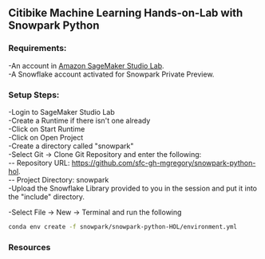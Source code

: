 ## Citibike Machine Learning Hands-on-Lab with Snowpark Python  

### Requirements:  
-An account in [Amazon SageMaker Studio Lab](https://studiolab.sagemaker.aws/).  
-A Snowflake account activated for Snowpark Private Preview.  
    

### Setup Steps:

-Login to SageMaker Studio Lab  
-Create a Runtime if there isn't one already  
-Click on Start Runtime  
-Click on Open Project  
-Create a directory called "snowpark"  
-Select Git -> Clone Git Repository and enter the following:  
    -- Repository URL: https://github.com/sfc-gh-mgregory/snowpark-python-hol.  
    -- Project Directory: snowpark  
-Upload the Snowflake Library provided to you in the session and put it into the "include" directory.  

-Select File -> New -> Terminal and run the following  
```bash
conda env create -f snowpark/snowpark-python-HOL/environment.yml
```

### Resources
